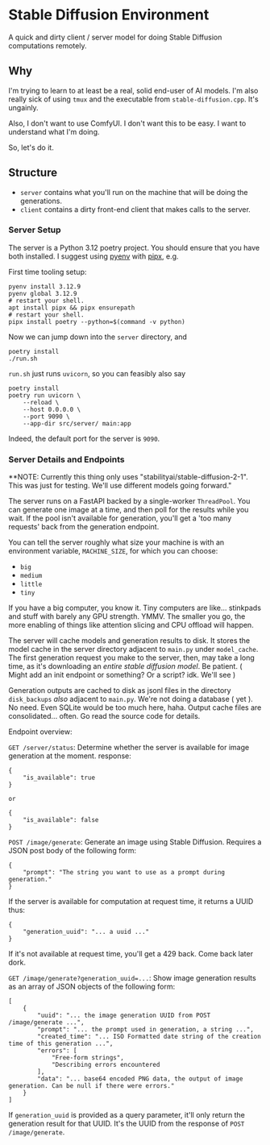 # Stable Diffusion Environment

A quick and dirty client / server model for doing Stable Diffusion computations remotely.

## Why

I'm trying to learn to at least be a real, solid end-user of AI models. I'm also really sick of using `tmux` and the executable from `stable-diffusion.cpp`. It's ungainly.

Also, I don't want to use ComfyUI. I don't want this to be easy. I want to understand what I'm doing.

So, let's do it.

## Structure

- `server` contains what you'll run on the machine that will be doing the generations.
- `client` contains a dirty front-end client that makes calls to the server.

### Server Setup

The server is a Python 3.12 poetry project. You should ensure that you have both installed. I suggest using [pyenv](https://github.com/pyenv/pyenv) with [pipx](https://github.com/pypa/pipx), e.g.

First time tooling setup:

```shell
pyenv install 3.12.9
pyenv global 3.12.9
# restart your shell.
apt install pipx && pipx ensurepath
# restart your shell.
pipx install poetry --python=$(command -v python)
```

Now we can jump down into the `server` directory, and

```shell
poetry install
./run.sh
```

`run.sh` just runs `uvicorn`, so you can feasibly also say

```shell
poetry install
poetry run uvicorn \
    --reload \
    --host 0.0.0.0 \
    --port 9090 \
    --app-dir src/server/ main:app
```

Indeed, the default port for the server is `9090`.

### Server Details and Endpoints

\*\*NOTE: Currently this thing only uses "stabilityai/stable-diffusion-2-1". This was just for testing. We'll use different models going forward."

The server runs on a FastAPI backed by a single-worker `ThreadPool`. You can generate one image at a time, and then poll for the results while you wait. If the pool isn't available for generation, you'll get a 'too many requests' back from the generation endpoint.

You can tell the server roughly what size your machine is with an environment variable, `MACHINE_SIZE`, for which you can choose:

- `big`
- `medium`
- `little`
- `tiny`

If you have a big computer, you know it. Tiny computers are like... stinkpads and stuff with barely any GPU strength. YMMV. The smaller you go, the more enabling of things like attention slicing and CPU offload will happen.

The server will cache models and generation results to disk. It stores the model cache in the server directory adjacent to `main.py` under `model_cache`. The first generation request you make to the server, then, may take a long time, as it's downloading an _entire stable diffusion model_. Be patient. ( Might add an init endpoint or something? Or a script? idk. We'll see )

Generation outputs are cached to disk as jsonl files in the directory `disk_backups` _also_ adjacent to `main.py`. We're not doing a database ( yet ). No need. Even SQLite would be too much here, haha. Output cache files are consolidated... often. Go read the source code for details.

Endpoint overview:

`GET /server/status`: Determine whether the server is available for image generation at the moment. response:

```
{
    "is_available": true
}

or

{
    "is_available": false
}
```

`POST /image/generate`: Generate an image using Stable Diffusion. Requires a JSON post body of the following form:

```
{
    "prompt": "The string you want to use as a prompt during generation."
}
```

If the server is available for computation at request time, it returns a UUID thus:

```
{
    "generation_uuid": "... a uuid ..."
}
```

If it's not available at request time, you'll get a 429 back. Come back later dork.

`GET /image/generate?generation_uuid=...`: Show image generation results as an array of JSON objects of the following form:

```
[
    {
        "uuid": "... the image generation UUID from POST /image/generate ...",
        "prompt": "... the prompt used in generation, a string ...",
        "created_time": "... ISO Formatted date string of the creation time of this generation ...",
        "errors": [
            "Free-form strings",
            "Describing errors encountered
        ],
        "data": "... base64 encoded PNG data, the output of image generation. Can be null if there were errors."
    }
]
```

If `generation_uuid` is provided as a query parameter, it'll only return the generation result for that UUID. It's the UUID from the response of `POST /image/generate`.
